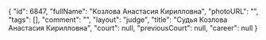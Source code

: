 {
    "id": 6847,
    "fullName": "Козлова Анастасия Кирилловна",
    "photoURL": "",
    "tags": [],
    "comment": "",
    "layout": "judge",
    "title": "Судья Козлова Анастасия Кирилловна",
    "court": null,
    "previousCourt": null,
    "career": null
}